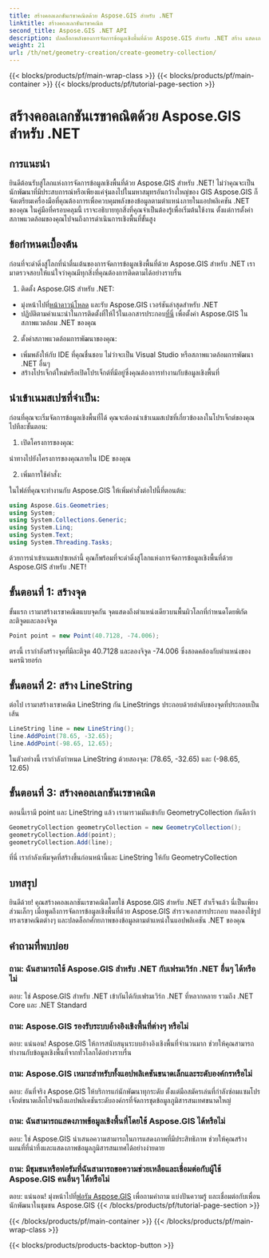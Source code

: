 ```yaml
---
title: สร้างคอลเลกชันเรขาคณิตด้วย Aspose.GIS สำหรับ .NET
linktitle: สร้างคอลเลกชันเรขาคณิต
second_title: Aspose.GIS .NET API
description: ปลดล็อกพลังของการจัดการข้อมูลเชิงพื้นที่ด้วย Aspose.GIS สำหรับ .NET สร้าง แสดงภาพ และวิเคราะห์ข้อมูลตามตำแหน่งในแอปพลิเคชัน .NET ของคุณได้อย่างราบรื่น
weight: 21
url: /th/net/geometry-creation/create-geometry-collection/
---
```


{{< blocks/products/pf/main-wrap-class >}}
{{< blocks/products/pf/main-container >}}
{{< blocks/products/pf/tutorial-page-section >}}

# สร้างคอลเลกชันเรขาคณิตด้วย Aspose.GIS สำหรับ .NET


## การแนะนำ

ยินดีต้อนรับสู่โลกแห่งการจัดการข้อมูลเชิงพื้นที่ด้วย Aspose.GIS สำหรับ .NET! ไม่ว่าคุณจะเป็นนักพัฒนาที่มีประสบการณ์หรือเพียงแค่จุ่มลงไปในมหาสมุทรอันกว้างใหญ่ของ GIS Aspose.GIS ก็จัดเตรียมเครื่องมือที่คุณต้องการเพื่อควบคุมพลังของข้อมูลตามตำแหน่งภายในแอปพลิเคชัน .NET ของคุณ ในคู่มือที่ครอบคลุมนี้ เราจะอธิบายทุกสิ่งที่คุณจำเป็นต้องรู้เพื่อเริ่มต้นใช้งาน ตั้งแต่การตั้งค่าสภาพแวดล้อมของคุณไปจนถึงการดำเนินการเชิงพื้นที่ขั้นสูง

## ข้อกำหนดเบื้องต้น

ก่อนที่จะดำดิ่งสู่โลกที่น่าตื่นเต้นของการจัดการข้อมูลเชิงพื้นที่ด้วย Aspose.GIS สำหรับ .NET เรามาตรวจสอบให้แน่ใจว่าคุณมีทุกสิ่งที่คุณต้องการติดตามได้อย่างราบรื่น

1. ติดตั้ง Aspose.GIS สำหรับ .NET:

- มุ่งหน้าไปที่[หน้าดาวน์โหลด](https://releases.aspose.com/gis/net/) และรับ Aspose.GIS เวอร์ชันล่าสุดสำหรับ .NET
-  ปฏิบัติตามคำแนะนำในการติดตั้งที่ให้ไว้ในเอกสารประกอบ[ที่นี่](https://reference.aspose.com/gis/net/) เพื่อตั้งค่า Aspose.GIS ในสภาพแวดล้อม .NET ของคุณ

2. ตั้งค่าสภาพแวดล้อมการพัฒนาของคุณ:

- เพิ่มพลังให้กับ IDE ที่คุณชื่นชอบ ไม่ว่าจะเป็น Visual Studio หรือสภาพแวดล้อมการพัฒนา .NET อื่นๆ
- สร้างโปรเจ็กต์ใหม่หรือเปิดโปรเจ็กต์ที่มีอยู่ซึ่งคุณต้องการทำงานกับข้อมูลเชิงพื้นที่

## นำเข้าเนมสเปซที่จำเป็น:

ก่อนที่คุณจะเริ่มจัดการข้อมูลเชิงพื้นที่ได้ คุณจะต้องนำเข้าเนมสเปซที่เกี่ยวข้องลงในโปรเจ็กต์ของคุณ ไปทีละขั้นตอน:

1. เปิดโครงการของคุณ:

นำทางไปยังโครงการของคุณภายใน IDE ของคุณ

2. เพิ่มการใช้คำสั่ง:

ในไฟล์ที่คุณจะทำงานกับ Aspose.GIS ให้เพิ่มคำสั่งต่อไปนี้ที่ตอนต้น:

```csharp
using Aspose.Gis.Geometries;
using System;
using System.Collections.Generic;
using System.Linq;
using System.Text;
using System.Threading.Tasks;
```

ด้วยการนำเข้าเนมสเปซเหล่านี้ คุณก็พร้อมที่จะดำดิ่งสู่โลกแห่งการจัดการข้อมูลเชิงพื้นที่ด้วย Aspose.GIS สำหรับ .NET!


## ขั้นตอนที่ 1: สร้างจุด

ขั้นแรก เรามาสร้างเรขาคณิตแบบจุดกัน จุดแสดงถึงตำแหน่งเดียวบนพื้นผิวโลกที่กำหนดโดยพิกัดละติจูดและลองจิจูด

```csharp
Point point = new Point(40.7128, -74.006);
```

ตรงนี้ เรากำลังสร้างจุดที่มีละติจูด 40.7128 และลองจิจูด -74.006 ซึ่งสอดคล้องกับตำแหน่งของนครนิวยอร์ก

## ขั้นตอนที่ 2: สร้าง LineString

ต่อไป เรามาสร้างเรขาคณิต LineString กัน LineStrings ประกอบด้วยลำดับของจุดที่ประกอบเป็นเส้น

```csharp
LineString line = new LineString();
line.AddPoint(78.65, -32.65);
line.AddPoint(-98.65, 12.65);
```

ในตัวอย่างนี้ เรากำลังกำหนด LineString ด้วยสองจุด: (78.65, -32.65) และ (-98.65, 12.65)

## ขั้นตอนที่ 3: สร้างคอลเลกชันเรขาคณิต

ตอนนี้เรามี point และ LineString แล้ว เรามารวมมันเข้ากับ GeometryCollection กันดีกว่า

```csharp
GeometryCollection geometryCollection = new GeometryCollection();
geometryCollection.Add(point);
geometryCollection.Add(line);
```

ที่นี่ เรากำลังเพิ่มจุดที่สร้างขึ้นก่อนหน้านี้และ LineString ให้กับ GeometryCollection

## บทสรุป

ยินดีด้วย! คุณสร้างคอลเลกชันเรขาคณิตโดยใช้ Aspose.GIS สำหรับ .NET สำเร็จแล้ว นี่เป็นเพียงส่วนเล็กๆ เมื่อพูดถึงการจัดการข้อมูลเชิงพื้นที่ด้วย Aspose.GIS สำรวจเอกสารประกอบ ทดลองใช้รูปทรงเรขาคณิตต่างๆ และปลดล็อกศักยภาพของข้อมูลตามตำแหน่งในแอปพลิเคชัน .NET ของคุณ

## คำถามที่พบบ่อย

### ถาม: ฉันสามารถใช้ Aspose.GIS สำหรับ .NET กับเฟรมเวิร์ก .NET อื่นๆ ได้หรือไม่

ตอบ: ใช่ Aspose.GIS สำหรับ .NET เข้ากันได้กับเฟรมเวิร์ก .NET ที่หลากหลาย รวมถึง .NET Core และ .NET Standard

### ถาม: Aspose.GIS รองรับระบบอ้างอิงเชิงพื้นที่ต่างๆ หรือไม่

ตอบ: แน่นอน! Aspose.GIS ให้การสนับสนุนระบบอ้างอิงเชิงพื้นที่จำนวนมาก ช่วยให้คุณสามารถทำงานกับข้อมูลเชิงพื้นที่จากทั่วโลกได้อย่างราบรื่น

### ถาม: Aspose.GIS เหมาะสำหรับทั้งแอปพลิเคชันขนาดเล็กและระดับองค์กรหรือไม่

ตอบ: อันที่จริง Aspose.GIS ให้บริการแก่นักพัฒนาทุกระดับ ตั้งแต่มือสมัครเล่นที่กำลังซ่อมแซมโปรเจ็กต์ขนาดเล็กไปจนถึงแอปพลิเคชันระดับองค์กรที่จัดการชุดข้อมูลภูมิสารสนเทศขนาดใหญ่

### ถาม: ฉันสามารถแสดงภาพข้อมูลเชิงพื้นที่โดยใช้ Aspose.GIS ได้หรือไม่

ตอบ: ใช่ Aspose.GIS นำเสนอความสามารถในการแสดงภาพที่มีประสิทธิภาพ ช่วยให้คุณสร้างแผนที่ที่น่าทึ่งและแสดงภาพข้อมูลภูมิสารสนเทศได้อย่างง่ายดาย

### ถาม: มีชุมชนหรือฟอรัมที่ฉันสามารถขอความช่วยเหลือและเชื่อมต่อกับผู้ใช้ Aspose.GIS คนอื่นๆ ได้หรือไม่

 ตอบ: แน่นอน! มุ่งหน้าไปที่[ฟอรัม Aspose.GIS](https://forum.aspose.com/c/gis/33) เพื่อถามคำถาม แบ่งปันความรู้ และเชื่อมต่อกับเพื่อนนักพัฒนาในชุมชน Aspose.GIS
{{< /blocks/products/pf/tutorial-page-section >}}

{{< /blocks/products/pf/main-container >}}
{{< /blocks/products/pf/main-wrap-class >}}

{{< blocks/products/products-backtop-button >}}
